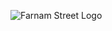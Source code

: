![Farnam Street Logo](https://fseducacaofinanceira.files.wordpress.com/2020/12/cropped-cropped-farnam-street-logo-01.png?w=750&h=254)

